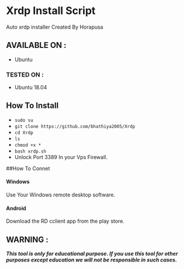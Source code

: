 # Xrdp Install Script
Auto xrdp installer
Created By Horapusa

## AVAILABLE ON :

* Ubuntu
### TESTED ON :
* Ubuntu 18.04

## How To Install
* `sudo su`
* `git clone https://github.com/bhathiya2005/Xrdp`
* `cd Xrdp`
* `ls`
* `chmod +x *`
* `bash xrdp.sh`
* Unlock Port 3389 In your Vps Firewall.

##How To Connet
#### Windows
Use Your Windows remote desktop software.
#### Android 
Download the RD cclient app from the play store.
## WARNING : 
***This tool is only for educational purpose. If you use this tool for other purposes except education we will not be responsible in such cases.***
